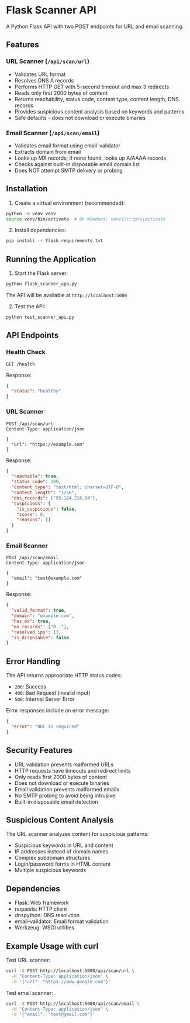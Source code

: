 # Flask Scanner API

A Python Flask API with two POST endpoints for URL and email scanning.

## Features

### URL Scanner (`/api/scan/url`)
- Validates URL format
- Resolves DNS A records
- Performs HTTP GET with 5-second timeout and max 3 redirects
- Reads only first 2000 bytes of content
- Returns reachability, status code, content type, content length, DNS records
- Provides suspicious content analysis based on keywords and patterns
- Safe defaults - does not download or execute binaries

### Email Scanner (`/api/scan/email`)
- Validates email format using email-validator
- Extracts domain from email
- Looks up MX records; if none found, looks up A/AAAA records
- Checks against built-in disposable email domain list
- Does NOT attempt SMTP delivery or probing

## Installation

1. Create a virtual environment (recommended):
```bash
python -m venv venv
source venv/bin/activate  # On Windows: venv\Scripts\activate
```

2. Install dependencies:
```bash
pip install -r flask_requirements.txt
```

## Running the Application

1. Start the Flask server:
```bash
python flask_scanner_app.py
```

The API will be available at `http://localhost:5000`

2. Test the API:
```bash
python test_scanner_api.py
```

## API Endpoints

### Health Check
```
GET /health
```

Response:
```json
{
  "status": "healthy"
}
```

### URL Scanner
```
POST /api/scan/url
Content-Type: application/json

{
  "url": "https://example.com"
}
```

Response:
```json
{
  "reachable": true,
  "status_code": 200,
  "content_type": "text/html; charset=UTF-8",
  "content_length": "1256",
  "dns_records": ["93.184.216.34"],
  "suspicious": {
    "is_suspicious": false,
    "score": 0,
    "reasons": []
  }
}
```

### Email Scanner
```
POST /api/scan/email
Content-Type: application/json

{
  "email": "test@example.com"
}
```

Response:
```json
{
  "valid_format": true,
  "domain": "example.com",
  "has_mx": true,
  "mx_records": ["0 ."],
  "resolved_ips": [],
  "is_disposable": false
}
```

## Error Handling

The API returns appropriate HTTP status codes:
- `200`: Success
- `400`: Bad Request (invalid input)
- `500`: Internal Server Error

Error responses include an error message:
```json
{
  "error": "URL is required"
}
```

## Security Features

- URL validation prevents malformed URLs
- HTTP requests have timeouts and redirect limits
- Only reads first 2000 bytes of content
- Does not download or execute binaries
- Email validation prevents malformed emails
- No SMTP probing to avoid being intrusive
- Built-in disposable email detection

## Suspicious Content Analysis

The URL scanner analyzes content for suspicious patterns:
- Suspicious keywords in URL and content
- IP addresses instead of domain names
- Complex subdomain structures
- Login/password forms in HTML content
- Multiple suspicious keywords

## Dependencies

- Flask: Web framework
- requests: HTTP client
- dnspython: DNS resolution
- email-validator: Email format validation
- Werkzeug: WSGI utilities

## Example Usage with curl

Test URL scanner:
```bash
curl -X POST http://localhost:5000/api/scan/url \
  -H "Content-Type: application/json" \
  -d '{"url": "https://www.google.com"}'
```

Test email scanner:
```bash
curl -X POST http://localhost:5000/api/scan/email \
  -H "Content-Type: application/json" \
  -d '{"email": "test@gmail.com"}'
```
